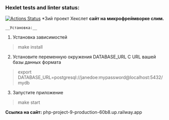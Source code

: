 ### Hexlet tests and linter status:
[![Actions Status](https://github.com/210danila/php-project-9/workflows/hexlet-check/badge.svg)](https://github.com/210danila/php-project-9/actions)
*3ий проект Хекслет
__сайт на микрофреймворке слим.__

    __Установка:__
1) Установка зависимостей
> make install
2) Установите переменную окружения DATABASE_URL С URL вашей базы данных формата
> export DATABASE_URL=postgresql://janedoe:mypassword@localhost:5432/mydb
3) Запустите приложение
> make start

  __Ссылка на сайт:__
php-project-9-production-60b8.up.railway.app